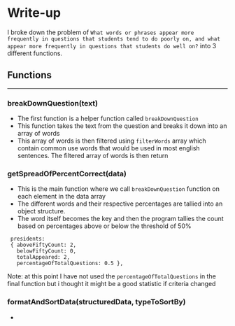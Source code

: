 # Write-up

I broke down the problem of `What words or phrases appear more frequently in questions that students tend to do poorly on, and what appear more frequently in questions that students do well on?` into 3 different functions.

## Functions
---
### breakDownQuestion(text)

  - The first function is a helper function called `breakDownQuestion` 
  - This function takes the text from the question and breaks it down into an array of words
  - This array of words is then filtered using `filterWords` array which contain common use words that would be used in most english sentences. The filtered array of words is then return

### getSpreadOfPercentCorrect(data)

  - This is the main function where we call `breakDownQuestion` function on each element in the data array
  - The different words and their respective percentages are tallied into an object structure.
  - The word itself becomes the key and then the program tallies the count based on percentages above or below the threshold of 50%
  ```
   presidents:
   { aboveFiftyCount: 2,
     belowFiftyCount: 0,
     totalAppeared: 2,
     percentageOfTotalQuestions: 0.5 },
  ```
  Note: at this point I have not used the `percentageOfTotalQuestions` in the final function but i thought it might be a good statistic if criteria changed

  ### formatAndSortData(structuredData, typeToSortBy)
  
  - 

  
